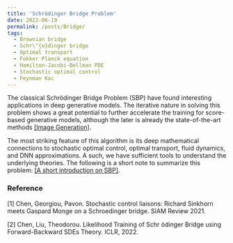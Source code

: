 ```yaml
---
title: 'Schrödinger Bridge Problem'
date: 2022-06-19
permalink: /posts/Bridge/
tags:
  - Brownian bridge
  - Schr\"{o}dinger bridge
  - Optimal transport
  - Fokker Planck equation
  - Hamilton-Jacobi-Bellman PDE
  - Stochastic optimal control
  - Feynman Kac
---
```



The classical Schrödinger Bridge Problem (SBP) have found interesting applications in deep generative models. The iterative nature in solving this problem shows a great potential to further accelerate the training for score-based generative models, although the later is already the state-of-the-art methods [\[Image Generation\]](https://paperswithcode.com/sota/image-generation-on-cifar-10).

The most striking feature of this algorithm is its deep mathematical connections to stochastic optimal control, optimal transport, fluid dynamics, and DNN approximations. A such, we have sufficient tools to understand the underlying theories. The following is a short note to summarize this problem: [\[A short introduction on SBP\]](https://github.com/WayneDW/Notes/blob/master/SBP_problem.pdf).

### Reference

[1] Chen, Georgiou, Pavon. Stochastic control liaisons: Richard Sinkhorn meets Gaspard Monge on a Schroedinger bridge. SIAM Review 2021.

[2] Chen, Liu, Theodorou. Likelihood Training of Schr ̈odinger Bridge using Forward-Backward SDEs Theory. ICLR, 2022.
